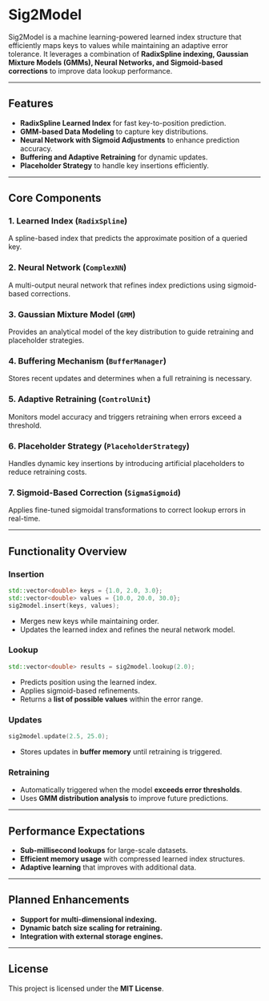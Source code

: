 # **Sig2Model**  

Sig2Model is a machine learning-powered learned index structure that efficiently maps keys to values while maintaining an adaptive error tolerance. It leverages a combination of **RadixSpline indexing, Gaussian Mixture Models (GMMs), Neural Networks, and Sigmoid-based corrections** to improve data lookup performance.  

---

## **Features**  
- **RadixSpline Learned Index** for fast key-to-position prediction.  
- **GMM-based Data Modeling** to capture key distributions.  
- **Neural Network with Sigmoid Adjustments** to enhance prediction accuracy.  
- **Buffering and Adaptive Retraining** for dynamic updates.  
- **Placeholder Strategy** to handle key insertions efficiently.  

---

## **Core Components**  
### **1. Learned Index (`RadixSpline`)**  
A spline-based index that predicts the approximate position of a queried key.  

### **2. Neural Network (`ComplexNN`)**  
A multi-output neural network that refines index predictions using sigmoid-based corrections.  

### **3. Gaussian Mixture Model (`GMM`)**  
Provides an analytical model of the key distribution to guide retraining and placeholder strategies.  

### **4. Buffering Mechanism (`BufferManager`)**  
Stores recent updates and determines when a full retraining is necessary.  

### **5. Adaptive Retraining (`ControlUnit`)**  
Monitors model accuracy and triggers retraining when errors exceed a threshold.  

### **6. Placeholder Strategy (`PlaceholderStrategy`)**  
Handles dynamic key insertions by introducing artificial placeholders to reduce retraining costs.  

### **7. Sigmoid-Based Correction (`SigmaSigmoid`)**  
Applies fine-tuned sigmoidal transformations to correct lookup errors in real-time.  

---

## **Functionality Overview**  
### **Insertion**  
```cpp
std::vector<double> keys = {1.0, 2.0, 3.0};
std::vector<double> values = {10.0, 20.0, 30.0};
sig2model.insert(keys, values);
```
- Merges new keys while maintaining order.  
- Updates the learned index and refines the neural network model.  

### **Lookup**  
```cpp
std::vector<double> results = sig2model.lookup(2.0);
```
- Predicts position using the learned index.  
- Applies sigmoid-based refinements.  
- Returns a **list of possible values** within the error range.  

### **Updates**  
```cpp
sig2model.update(2.5, 25.0);
```
- Stores updates in **buffer memory** until retraining is triggered.  

### **Retraining**  
- Automatically triggered when the model **exceeds error thresholds**.  
- Uses **GMM distribution analysis** to improve future predictions.  

---

## **Performance Expectations**  
- **Sub-millisecond lookups** for large-scale datasets.  
- **Efficient memory usage** with compressed learned index structures.  
- **Adaptive learning** that improves with additional data.  

---

## **Planned Enhancements**  
- **Support for multi-dimensional indexing.**  
- **Dynamic batch size scaling for retraining.**  
- **Integration with external storage engines.**  

---

## **License**  
This project is licensed under the **MIT License**.  